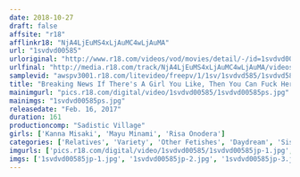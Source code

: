```yaml
---
date: 2018-10-27
draft: false
affsite: "r18"
afflinkr18: "NjA4LjEuMS4xLjAuMC4wLjAuMA"
url: "1svdvd00585"
urloriginal: "http://www.r18.com/videos/vod/movies/detail/-/id=1svdvd00585"
urlfinal: "http://media.r18.com/track/NjA4LjEuMS4xLjAuMC4wLjAuMA/videos/vod/movies/detail/-/id=1svdvd00585"
samplevid: "awspv3001.r18.com/litevideo/freepv/1/1sv/1svdvd585/1svdvd585_dmb_w.mp4"
title: "Breaking News If There's A Girl You Like, Then You Can Fuck Her On The Spot The Cock Insertion Bill Has Passed! If A Man Sees A Woman And Gets Horny And Announces, 'I Want To Fuck You,' Then The Woman Is Required To Say 'Go Ahead And Insert Your Cock' And Spread Her Legs Wide!"
mainimgurl: "pics.r18.com/digital/video/1svdvd00585/1svdvd00585ps.jpg"
mainimgs: "1svdvd00585ps.jpg"
releasedate: "Feb. 16, 2017"
duration: 161
productioncomp: "Sadistic Village"
girls: ['Kanna Misaki', 'Mayu Minami', 'Risa Onodera']
categories: ['Relatives', 'Variety', 'Other Fetishes', 'Daydream', 'Sister', 'Hi-Def']
imgurls: ['pics.r18.com/digital/video/1svdvd00585/1svdvd00585jp-1.jpg', 'pics.r18.com/digital/video/1svdvd00585/1svdvd00585jp-2.jpg', 'pics.r18.com/digital/video/1svdvd00585/1svdvd00585jp-3.jpg', 'pics.r18.com/digital/video/1svdvd00585/1svdvd00585jp-4.jpg', 'pics.r18.com/digital/video/1svdvd00585/1svdvd00585jp-5.jpg', 'pics.r18.com/digital/video/1svdvd00585/1svdvd00585jp-6.jpg', 'pics.r18.com/digital/video/1svdvd00585/1svdvd00585jp-7.jpg', 'pics.r18.com/digital/video/1svdvd00585/1svdvd00585jp-8.jpg', 'pics.r18.com/digital/video/1svdvd00585/1svdvd00585jp-9.jpg', 'pics.r18.com/digital/video/1svdvd00585/1svdvd00585jp-10.jpg', 'pics.r18.com/digital/video/1svdvd00585/1svdvd00585jp-11.jpg', 'pics.r18.com/digital/video/1svdvd00585/1svdvd00585jp-12.jpg', 'pics.r18.com/digital/video/1svdvd00585/1svdvd00585jp-13.jpg', 'pics.r18.com/digital/video/1svdvd00585/1svdvd00585jp-14.jpg', 'pics.r18.com/digital/video/1svdvd00585/1svdvd00585jp-15.jpg', 'pics.r18.com/digital/video/1svdvd00585/1svdvd00585jp-16.jpg', 'pics.r18.com/digital/video/1svdvd00585/1svdvd00585jp-17.jpg', 'pics.r18.com/digital/video/1svdvd00585/1svdvd00585jp-18.jpg', 'pics.r18.com/digital/video/1svdvd00585/1svdvd00585jp-19.jpg', 'pics.r18.com/digital/video/1svdvd00585/1svdvd00585jp-20.jpg']
imgs: ['1svdvd00585jp-1.jpg', '1svdvd00585jp-2.jpg', '1svdvd00585jp-3.jpg', '1svdvd00585jp-4.jpg', '1svdvd00585jp-5.jpg', '1svdvd00585jp-6.jpg', '1svdvd00585jp-7.jpg', '1svdvd00585jp-8.jpg', '1svdvd00585jp-9.jpg', '1svdvd00585jp-10.jpg', '1svdvd00585jp-11.jpg', '1svdvd00585jp-12.jpg', '1svdvd00585jp-13.jpg', '1svdvd00585jp-14.jpg', '1svdvd00585jp-15.jpg', '1svdvd00585jp-16.jpg', '1svdvd00585jp-17.jpg', '1svdvd00585jp-18.jpg', '1svdvd00585jp-19.jpg', '1svdvd00585jp-20.jpg']
---
```

